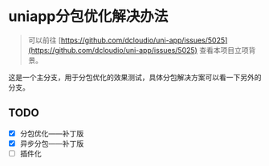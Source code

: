 # uniapp分包优化解决办法

> 可以前往 [https://github.com/dcloudio/uni-app/issues/5025](https://github.com/dcloudio/uni-app/issues/5025) 查看本项目立项背景。

这是一个主分支，用于分包优化的效果测试，具体分包解决方案可以看一下另外的分支。

## TODO

* [X] 分包优化——补丁版
* [X] 异步分包——补丁版
* [ ] 插件化
